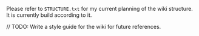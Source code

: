 Please refer to `STRUCTURE.txt` for my current planning of the wiki structure. It is currently build according to it.

// TODO: Write a style guide for the wiki for future references.